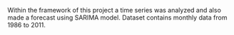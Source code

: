  Within the framework of this project a time series was analyzed and also made a forecast using SARIMA model. Dataset contains monthly data from 1986 to 2011.

